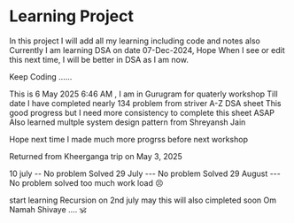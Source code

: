 # Learning Project

In this project I will add all my learning including code and notes also
Currently I am learning DSA on date 07-Dec-2024, Hope When I see or edit this next time, I will be better in DSA as I am now. 

Keep Coding ......

This is 6 May 2025 6:46 AM , I am in Gurugram for quaterly workshop
Till date I have completed nearly 134 problem from striver A-Z  DSA sheet
This good progress but I need more consistency to complete this sheet ASAP
Also learned multple system design pattern from Shreyansh Jain

Hope next time I made much more progrss before next workshop


Returned from Kheerganga trip on May 3, 2025

10 july -- No problem Solved
29 July --- No problem Solved
29 August --- No problem solved too much work load 😣

start learning Recursion on 2nd july may this will also cimpleted soon
Om Namah Shivaye .... 🕉️
